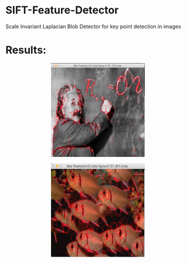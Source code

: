 # SIFT-Feature-Detector
Scale Invariant Laplacian Blob Detector for key point detection in images


# Results:

<p align="center">
  <img src="imgs/einstein.png" height="256" width="256" title="einstein">
</p>

<p align="center">
  <img src="imgs/fishes.png" width="256" height="256" title="Fishes">
</p>
